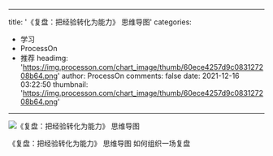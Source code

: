 
---
title: '《复盘：把经验转化为能力》 思维导图'
categories: 
 - 学习
 - ProcessOn
 - 推荐
headimg: 'https://img.processon.com/chart_image/thumb/60ece4257d9c083127208b64.png'
author: ProcessOn
comments: false
date: 2021-12-16 03:22:50
thumbnail: 'https://img.processon.com/chart_image/thumb/60ece4257d9c083127208b64.png'
---

<div>   
<img class="thumb" alt="《复盘：把经验转化为能力》 思维导图" src="https://img.processon.com/chart_image/thumb/60ece4257d9c083127208b64.png" referrerpolicy="no-referrer">
<p>《复盘：把经验转化为能力》 思维导图
如何组织一场复盘</p>  
</div>
            